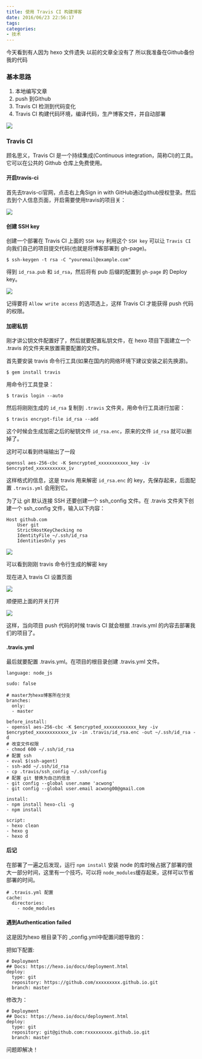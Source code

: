 ```yaml
---
title: 使用 Travis CI 构建博客
date: 2016/06/23 22:56:17
tags:
categories:
- 技术
---
```


今天看到有人因为 hexo 文件遗失 以前的文章全没有了 所以我准备在Github备份我的代码

### 基本思路

1. 本地编写文章
2. push 到Github
3. Travis CI 检测到代码变化
4. Travis CI 构建代码环境，编译代码，生产博客文件，并自动部署

![](http://pics.naaln.com/blog/2019-01-14-060813.jpg-basicBlog)

### Travis CI

顾名思义，Travis CI 是一个持续集成(Continuous integration，简称CI)的工具。它可以在公共的 Github 仓库上免费使用。

#### 开启travis-ci

首先去travis-ci官网，点击右上角Sign in with GitHub通过github授权登录。然后去到个人信息页面，开启需要使用travis的项目关：

![](http://pics.naaln.com/blog/2019-01-14-060814.jpg-basicBlog)

#### 创建 SSH key

创建一个部署在 Travis CI 上面的 `SSH key` 利用这个 `SSH key` 可以让 `Travis CI` 向我们自己的项目提交代码(也就是将博客部署到 gh-page)。

```
$ ssh-keygen -t rsa -C "youremail@example.com"
```

得到 `id_rsa.pub` 和 `id_rsa`，然后将有 pub 后缀的配置到 `gh-page` 的 Deploy key。

![](http://pics.naaln.com/blog/2019-01-14-60815.jpg-basicBlog)

记得要将 `Allow write access` 的选项选上，这样 Travis CI 才能获得 push 代码的权限。

#### 加密私钥

刚才讲公钥文件配置好了，然后就要配置私钥文件，在 hexo 项目下面建立一个 .travis 的文件夹来放置需要配置的文件。

首先要安装 travis 命令行工具(如果在国内的网络环境下建议安装之前先换源)。

```
$ gem install travis
```

用命令行工具登录：

```
$ travis login --auto
```

然后将刚刚生成的 `id_rsa` 复制到 `.travis` 文件夹，用命令行工具进行加密：

```
$ travis encrypt-file id_rsa --add
```

这个时候会生成加密之后的秘钥文件 `id_rsa.enc`，原来的文件 `id_rsa` 就可以删掉了。

这时可以看到终端输出了一段

```
openssl aes-256-cbc -K $encrypted_xxxxxxxxxxx_key -iv $encrypted_xxxxxxxxxxx_iv
```

这样格式的信息，这是 travis 用来解密 `id_rsa.enc` 的 key，先保存起来，后面配置 `.travis.yml` 会用到它。

为了让 git 默认连接 SSH 还要创建一个 ssh_config 文件。在 .travis 文件夹下创建一个 ssh_config 文件，输入以下内容：

```
Host github.com
    User git
    StrictHostKeyChecking no
    IdentityFile ~/.ssh/id_rsa
    IdentitiesOnly yes
```

![](http://pics.naaln.com/blog/2019-01-14-060815.jpg-basicBlog)

可以看到刚刚 travis 命令行生成的解密 key

现在进入 travis CI 设置页面

![](http://pics.naaln.com/blog/2019-01-14-060817.jpg-basicBlog)

顺便把上面的开关打开

![](http://pics.naaln.com/blog/2019-01-14-60818.jpg-basicBlog)

这样，当向项目 push 代码的时候 travis CI 就会根据 .travis.yml 的内容去部署我们的项目了。

#### .travis.yml

最后就要配置 .travis.yml。在项目的根目录创建 .travis.yml 文件。

```
language: node_js

sudo: false

# master为hexo博客所在分支
branches:
  only:
  - master

before_install:
- openssl aes-256-cbc -K $encrypted_xxxxxxxxxxxx_key -iv $encrypted_xxxxxxxxxxxx_iv -in .travis/id_rsa.enc -out ~/.ssh/id_rsa -d
# 改变文件权限
- chmod 600 ~/.ssh/id_rsa
# 配置 ssh
- eval $(ssh-agent)
- ssh-add ~/.ssh/id_rsa
- cp .travis/ssh_config ~/.ssh/config
# 配置 git 替换为自己的信息
- git config --global user.name 'acwong'
- git config --global user.email acwong00@gmail.com

install:
- npm install hexo-cli -g
- npm install

script:
- hexo clean
- hexo g
- hexo d
```

#### 后记

在部署了一遍之后发现，运行 `npm install` 安装 node 的库时候占据了部署的很大一部分时间，这里有一个技巧，可以将 `node_modules`缓存起来，这样可以节省部署的时间。

```
# .travis.yml 配置
cache:
  directories:
    - node_modules
```

#### 遇到Authentication failed

这是因为hexo 根目录下的 _config.yml中配置问题导致的：

把如下配置:

```
# Deployment
## Docs: https://hexo.io/docs/deployment.html
deploy:
  type: git
  repository: https://github.com/xxxxxxxxx.github.io.git
  branch: master
```

修改为：

```
# Deployment
## Docs: https://hexo.io/docs/deployment.html
deploy:
  type: git
  repository: git@github.com:rxxxxxxxxx.github.io.git
  branch: master
```

问题即解决！
